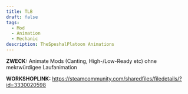 ```yaml
---
title: TLB
draft: false
tags:
  - Mod
  - Animation
  - Mechanic
description: TheSpeshalPlatoon Animations
---
```

**ZWECK:** Animate Mods (Canting, High-/Low-Ready etc) ohne mekrwürdigee Laufanimation

**WORKSHOPLINK:** https://steamcommunity.com/sharedfiles/filedetails/?id=3330020598
 <script src="https://www.steamwidgets.net/api/resource/query?type=js&module=workshop&version=v1"></script>
<steam-workshop itemid="3330020598"></steam-workshop>